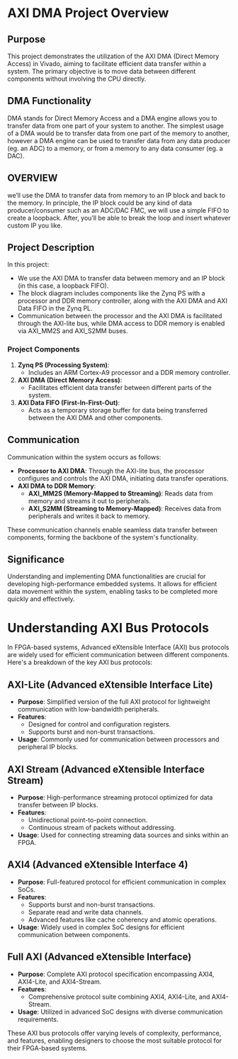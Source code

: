 # AXI DMA Project Overview

## Purpose
This project demonstrates the utilization of the AXI DMA (Direct Memory Access) in Vivado, aiming to facilitate efficient data transfer within a system. The primary objective is to move data between different components without involving the CPU directly.

## DMA Functionality
DMA stands for Direct Memory Access and a DMA engine allows you to transfer data from one part of your system to another. The simplest usage of a DMA would be to transfer data from one part of the memory to another, however a DMA engine can be used to transfer data from any data producer (eg. an ADC) to a memory, or from a memory to any data consumer (eg. a DAC).
## OVERVIEW
we’ll use the DMA to transfer data from memory to an IP block and back to the memory. In principle, the IP block could be any kind of data producer/consumer such as an ADC/DAC FMC, we will use a simple FIFO to create a loopback. After, you’ll be able to break the loop and insert whatever custom IP you like.  


## Project Description
In this project:
- We use the AXI DMA to transfer data between memory and an IP block (in this case, a loopback FIFO).
- The block diagram includes components like the Zynq PS with a processor and DDR memory controller, along with the AXI DMA and AXI Data FIFO in the Zynq PL.
- Communication between the processor and the AXI DMA is facilitated through the AXI-lite bus, while DMA access to DDR memory is enabled via AXI_MM2S and AXI_S2MM buses.

### Project Components
1. **Zynq PS (Processing System)**:
   - Includes an ARM Cortex-A9 processor and a DDR memory controller.
2. **AXI DMA (Direct Memory Access)**:
   - Facilitates efficient data transfer between different parts of the system.
3. **AXI Data FIFO (First-In-First-Out)**:
   - Acts as a temporary storage buffer for data being transferred between the AXI DMA and other components.

## Communication
Communication within the system occurs as follows:
- **Processor to AXI DMA**: Through the AXI-lite bus, the processor configures and controls the AXI DMA, initiating data transfer operations.
- **AXI DMA to DDR Memory**:
  - **AXI_MM2S (Memory-Mapped to Streaming)**: Reads data from memory and streams it out to peripherals.
  - **AXI_S2MM (Streaming to Memory-Mapped)**: Receives data from peripherals and writes it back to memory.

These communication channels enable seamless data transfer between components, forming the backbone of the system's functionality.

## Significance
Understanding and implementing DMA functionalities are crucial for developing high-performance embedded systems. It allows for efficient data movement within the system, enabling tasks to be completed more quickly and effectively.

# Understanding AXI Bus Protocols

In FPGA-based systems, Advanced eXtensible Interface (AXI) bus protocols are widely used for efficient communication between different components. Here's a breakdown of the key AXI bus protocols:

## AXI-Lite (Advanced eXtensible Interface Lite)
- **Purpose**: Simplified version of the full AXI protocol for lightweight communication with low-bandwidth peripherals.
- **Features**:
  - Designed for control and configuration registers.
  - Supports burst and non-burst transactions.
- **Usage**: Commonly used for communication between processors and peripheral IP blocks.

## AXI Stream (Advanced eXtensible Interface Stream)
- **Purpose**: High-performance streaming protocol optimized for data transfer between IP blocks.
- **Features**:
  - Unidirectional point-to-point connection.
  - Continuous stream of packets without addressing.
- **Usage**: Used for connecting streaming data sources and sinks within an FPGA.

## AXI4 (Advanced eXtensible Interface 4)
- **Purpose**: Full-featured protocol for efficient communication in complex SoCs.
- **Features**:
  - Supports burst and non-burst transactions.
  - Separate read and write data channels.
  - Advanced features like cache coherency and atomic operations.
- **Usage**: Widely used in complex SoC designs for efficient communication between components.

## Full AXI (Advanced eXtensible Interface)
- **Purpose**: Complete AXI protocol specification encompassing AXI4, AXI4-Lite, and AXI4-Stream.
- **Features**:
  - Comprehensive protocol suite combining AXI4, AXI4-Lite, and AXI4-Stream.
- **Usage**: Utilized in advanced SoC designs with diverse communication requirements.

These AXI bus protocols offer varying levels of complexity, performance, and features, enabling designers to choose the most suitable protocol for their FPGA-based systems.

